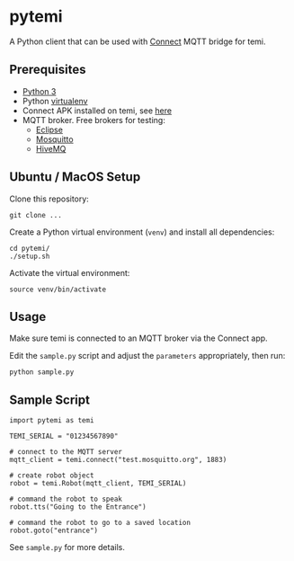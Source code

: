 # pytemi
A Python client that can be used with [Connect](https://github.com/hapi-robo/connect/) MQTT bridge for temi.


## Prerequisites
* [Python 3](https://www.python.org/downloads/)
* Python [virtualenv](https://virtualenv.pypa.io/en/stable/installation.html)
* Connect APK installed on temi, see [here](https://github.com/hapi-robo/connect/tree/devel/android)
* MQTT broker. Free brokers for testing:
	* [Eclipse](http://test.mosquitto.org/)
	* [Mosquitto](http://mqtt.eclipse.org)
	* [HiveMQ](http://broker.hivemq.com)


## Ubuntu / MacOS Setup
Clone this repository:
```
git clone ...
```

Create a Python virtual environment (`venv`) and install all dependencies:
```
cd pytemi/
./setup.sh
```

Activate the virtual environment:
```
source venv/bin/activate
```


## Usage
Make sure temi is connected to an MQTT broker via the Connect app.

Edit the `sample.py` script and adjust the `parameters` appropriately, then run:
```
python sample.py
```


## Sample Script
```
import pytemi as temi

TEMI_SERIAL = "01234567890"

# connect to the MQTT server
mqtt_client = temi.connect("test.mosquitto.org", 1883)

# create robot object
robot = temi.Robot(mqtt_client, TEMI_SERIAL)

# command the robot to speak
robot.tts("Going to the Entrance")

# command the robot to go to a saved location
robot.goto("entrance")
```

See `sample.py` for more details.
